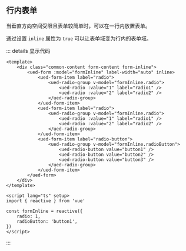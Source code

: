 ## 行内表单

当垂直方向空间受限且表单较简单时，可以在一行内放置表单。

通过设置 `inline` 属性为 `true` 可以让表单域变为行内的表单域。

<div class="common-content form-content form-inline">
  <ued-form :model="formInline" label-width="auto" inline>
    <ued-form-item label="radio">
      <ued-radio-group v-model="formInline.radio">
        <ued-radio :value="1" label="radio1" />
        <ued-radio :value="2" label="radio2" />
      </ued-radio-group>
    </ued-form-item>
    <ued-form-item label="radio">
      <ued-radio-group v-model="formInline.radio">
        <ued-radio :value="1" label="radio1" />
        <ued-radio :value="2" label="radio2" />
      </ued-radio-group>
    </ued-form-item>
    <ued-form-item label="radio-button">
      <ued-radio-group v-model="formInline.radioButton">
        <ued-radio-button value="button1" />
        <ued-radio-button value="button2" />
        <ued-radio-button value="button3" />
      </ued-radio-group>
    </ued-form-item>
  </ued-form>
</div>

::: details 显示代码

```vue
<template>
	<div class="common-content form-content form-inline">
		<ued-form :model="formInline" label-width="auto" inline>
			<ued-form-item label="radio">
				<ued-radio-group v-model="formInline.radio">
					<ued-radio :value="1" label="radio1" />
					<ued-radio :value="2" label="radio2" />
				</ued-radio-group>
			</ued-form-item>
			<ued-form-item label="radio">
				<ued-radio-group v-model="formInline.radio">
					<ued-radio :value="1" label="radio1" />
					<ued-radio :value="2" label="radio2" />
				</ued-radio-group>
			</ued-form-item>
			<ued-form-item label="radio-button">
				<ued-radio-group v-model="formInline.radioButton">
					<ued-radio-button value="button1" />
					<ued-radio-button value="button2" />
					<ued-radio-button value="button3" />
				</ued-radio-group>
			</ued-form-item>
		</ued-form>
	</div>
</template>

<script lang="ts" setup>
import { reactive } from 'vue'

const formInline = reactive({
	radio: 1,
	radioButton: 'button1',
})
</script>
```

:::
